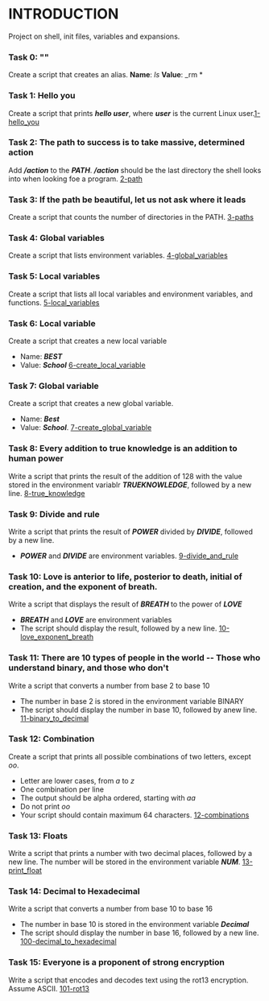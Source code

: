 # INTRODUCTION
Project on shell, init files, variables and expansions.

### Task 0: "<o>"
Create a script that creates an alias.
**Name**: _ls_
**Value**: _rm *

### Task 1: Hello you
Create a script that prints  ***hello user***, where ***user*** is the current Linux user.[1-hello_you](./1-hello_you)

### Task 2: The path to success is to take massive, determined action
Add ***/action*** to the ***PATH***. ***/action*** should be the last directory the shell looks into when looking foe a program. [2-path](./2-path)

### Task 3: If the path be beautiful, let us not ask where it leads
Create a script that counts the number of directories in the PATH. [3-paths](./3-paths)

### Task 4: Global variables
Create a script that lists environment variables. [4-global_variables](./4-global_variables)

### Task 5: Local variables
Create a script that lists all local variables and environment variables, and functions. [5-local_variables](./5-local_variables)

### Task 6: Local variable
Create a script that creates a new local variable
- Name: ***BEST***
- Value: ***School*** [6-create_local_variable](./6-create_local_variable)

### Task 7: Global variable
Create a script that creates a new global variable.
- Name: ***Best***
- Value: ***School***. [7-create_global_variable](./7-create_global_variable)

### Task 8: Every addition to true knowledge is an addition to human power
Write a script that prints the result of the addition of 128 with the value stored in the environment variablr ***TRUEKNOWLEDGE***, followed by a new line. [8-true_knowledge](./8-true_knowledge)

### Task 9: Divide and rule
Write a script that prints the result of ***POWER*** divided by ***DIVIDE***, followed by a new line.
- ***POWER*** and ***DIVIDE*** are environment variables. [9-divide_and_rule](./9-divide_and_rule)

### Task 10: Love is anterior to life, posterior to death, initial of creation, and the exponent of breath.
Write a script that displays the result of ***BREATH*** to the power of ***LOVE***
- ***BREATH*** and ***LOVE*** are environment variables
- The script should display the result, followed by a new line. [10-love_exponent_breath](./10-love_exponent_breath)

### Task 11: There are 10 types of people in the world -- Those who understand binary, and those who don't
Write a script that converts a number from base 2 to base 10
- The number in base 2 is stored in the environment variable BINARY
- The script should display the number in base 10, followed by anew line. [11-binary_to_decimal](./11-binary_to_decimal)

### Task 12: Combination
Create a script that prints all possible combinations of two letters, except _oo_.
- Letter are lower cases, from _a_ to _z_
- One combination per line
- The output should be alpha ordered, starting with _aa_
- Do not print _oo_
- Your script should contain maximum 64 characters. [12-combinations](./12-combinations)

### Task 13: Floats
Write a script that prints a number with two decimal places, followed by a new line. The number will be stored in the environment variable ***NUM***. [13-print_float](./13-print_float)

### Task 14: Decimal to Hexadecimal
Write a script that converts a number from base 10 to base 16
- The number in base 10 is stored in the environment variable ***Decimal***
- The script should display the number in base 16, followed by a new line. [100-decimal_to_hexadecimal](./100-decimal_to_hexadecimal)

### Task 15: Everyone is a proponent of strong encryption
Write a script that encodes and decodes text using the rot13 encryption. Assume ASCII. [101-rot13](./101-rot13)
